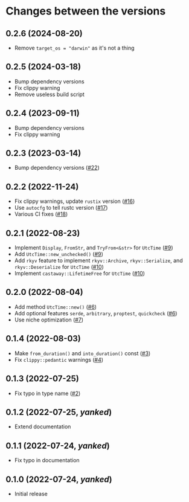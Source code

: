 # Changes between the versions

## 0.2.6 (2024-08-20)

* Remove `target_os = "darwin"` as it's not a thing

## 0.2.5 (2024-03-18)

* Bump dependency versions
* Fix clippy warning
* Remove useless build script

## 0.2.4 (2023-09-11)

* Bump dependency versions
* Fix clippy warning

## 0.2.3 (2023-03-14)

* Bump dependency versions
  ([#22](https://github.com/Kijewski/utcnow/pull/22))

## 0.2.2 (2022-11-24)

* Fix clippy warnings, update `rustix` version
  ([#16](https://github.com/Kijewski/utcnow/pull/16))
* Use `autocfg` to tell rustc version
  ([#17](https://github.com/Kijewski/utcnow/pull/17))
* Various CI fixes
  ([#18](https://github.com/Kijewski/utcnow/pull/18))

## 0.2.1 (2022-08-23)

* Implement `Display`, `FromStr`, and `TryFrom<&str>` for `UtcTime`
  ([#9](https://github.com/Kijewski/utcnow/pull/9))
* Add `UtcTime::new_unchecked()`
  ([#9](https://github.com/Kijewski/utcnow/pull/9))
* Add `rkyv` feature to implement `rkyv::Archive`, `rkyv::Serialize`, and `rkyv::Deserialize` for `UtcTime`
  ([#10](https://github.com/Kijewski/utcnow/pull/10))
* Implement `castaway::LifetimeFree` for `UtcTime`
  ([#10](https://github.com/Kijewski/utcnow/pull/10))

## 0.2.0 (2022-08-04)

* Add method `UtcTime::new()`
  ([#6](https://github.com/Kijewski/utcnow/pull/6))
* Add optional features `serde`, `arbitrary`, `proptest`, `quickcheck`
  ([#6](https://github.com/Kijewski/utcnow/pull/6))
* Use niche optimization
  ([#7](https://github.com/Kijewski/utcnow/pull/7))

## 0.1.4 (2022-08-03)

* Make `from_duration()` and `into_duration()` const
  ([#3](https://github.com/Kijewski/utcnow/pull/3))
* Fix `clippy::pedantic` warnings
  ([#4](https://github.com/Kijewski/utcnow/pull/4))

## 0.1.3 (2022-07-25)

* Fix typo in type name
  ([#2](https://github.com/Kijewski/utcnow/pull/2))

## 0.1.2 (2022-07-25, *yanked*)

* Extend documentation

## 0.1.1 (2022-07-24, *yanked*)

* Fix typo in documentation

## 0.1.0 (2022-07-24, *yanked*)

* Initial release
